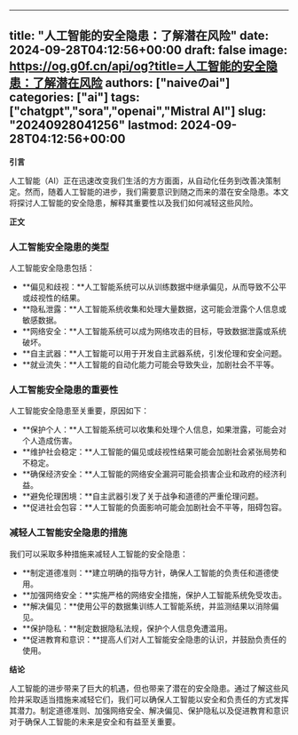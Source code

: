 
---
title: "人工智能的安全隐患：了解潜在风险"
date: 2024-09-28T04:12:56+00:00
draft: false
image: https://og.g0f.cn/api/og?title=人工智能的安全隐患：了解潜在风险
authors: ["naiveのai"]
categories: ["ai"]
tags: ["chatgpt","sora","openai","Mistral AI"]
slug: "20240928041256"
lastmod: 2024-09-28T04:12:56+00:00
---
**引言**

人工智能（AI）正在迅速改变我们生活的方方面面，从自动化任务到改善决策制定。然而，随着人工智能的进步，我们需要意识到随之而来的潜在安全隐患。本文将探讨人工智能的安全隐患，解释其重要性以及我们如何减轻这些风险。

**正文**

### 人工智能安全隐患的类型

人工智能安全隐患包括：

- **偏见和歧视：**人工智能系统可以从训练数据中继承偏见，从而导致不公平或歧视性的结果。
- **隐私泄露：**人工智能系统收集和处理大量数据，这可能会泄露个人信息或敏感数据。
- **网络安全：**人工智能系统可以成为网络攻击的目标，导致数据泄露或系统破坏。
- **自主武器：**人工智能可以用于开发自主武器系统，引发伦理和安全问题。
- **就业流失：**人工智能的自动化能力可能会导致失业，加剧社会不平等。

### 人工智能安全隐患的重要性

人工智能安全隐患至关重要，原因如下：

- **保护个人：**人工智能系统可以收集和处理个人信息，如果泄露，可能会对个人造成伤害。
- **维护社会稳定：**人工智能的偏见或歧视性结果可能会加剧社会紧张局势和不稳定。
- **确保经济安全：**人工智能的网络安全漏洞可能会损害企业和政府的经济利益。
- **避免伦理困境：**自主武器引发了关于战争和道德的严重伦理问题。
- **促进社会包容：**人工智能的负面影响可能会加剧社会不平等，阻碍包容。

### 减轻人工智能安全隐患的措施

我们可以采取多种措施来减轻人工智能的安全隐患：

- **制定道德准则：**建立明确的指导方针，确保人工智能的负责任和道德使用。
- **加强网络安全：**实施严格的网络安全措施，保护人工智能系统免受攻击。
- **解决偏见：**使用公平的数据集训练人工智能系统，并监测结果以消除偏见。
- **保护隐私：**制定数据隐私法规，保护个人信息免遭滥用。
- **促进教育和意识：**提高人们对人工智能安全隐患的认识，并鼓励负责任的使用。

**结论**

人工智能的进步带来了巨大的机遇，但也带来了潜在的安全隐患。通过了解这些风险并采取适当措施来减轻它们，我们可以确保人工智能以安全和负责任的方式发挥其潜力。制定道德准则、加强网络安全、解决偏见、保护隐私以及促进教育和意识对于确保人工智能的未来是安全和有益至关重要。